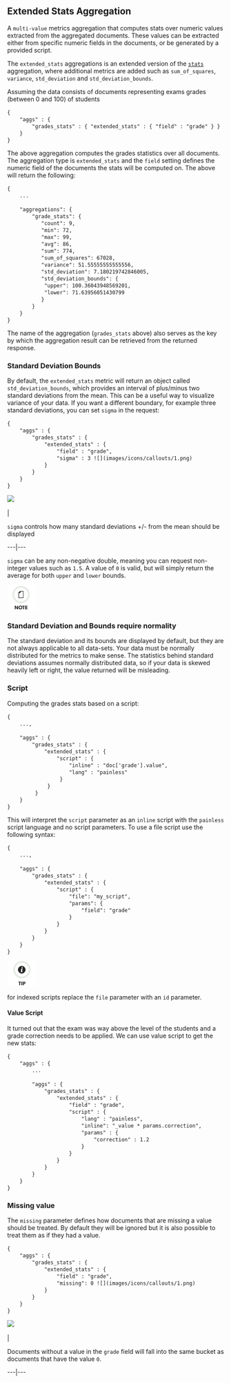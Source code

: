 ## Extended Stats Aggregation

A `multi-value` metrics aggregation that computes stats over numeric values extracted from the aggregated documents. These values can be extracted either from specific numeric fields in the documents, or be generated by a provided script.

The `extended_stats` aggregations is an extended version of the [`stats`](search-aggregations-metrics-stats-aggregation.html "Stats Aggregation") aggregation, where additional metrics are added such as `sum_of_squares`, `variance`, `std_deviation` and `std_deviation_bounds`.

Assuming the data consists of documents representing exams grades (between 0 and 100) of students
    
    
    {
        "aggs" : {
            "grades_stats" : { "extended_stats" : { "field" : "grade" } }
        }
    }

The above aggregation computes the grades statistics over all documents. The aggregation type is `extended_stats` and the `field` setting defines the numeric field of the documents the stats will be computed on. The above will return the following:
    
    
    {
        ...
    
        "aggregations": {
            "grade_stats": {
               "count": 9,
               "min": 72,
               "max": 99,
               "avg": 86,
               "sum": 774,
               "sum_of_squares": 67028,
               "variance": 51.55555555555556,
               "std_deviation": 7.180219742846005,
               "std_deviation_bounds": {
                "upper": 100.36043948569201,
                "lower": 71.63956051430799
               }
            }
        }
    }

The name of the aggregation (`grades_stats` above) also serves as the key by which the aggregation result can be retrieved from the returned response.

### Standard Deviation Bounds

By default, the `extended_stats` metric will return an object called `std_deviation_bounds`, which provides an interval of plus/minus two standard deviations from the mean. This can be a useful way to visualize variance of your data. If you want a different boundary, for example three standard deviations, you can set `sigma` in the request:
    
    
    {
        "aggs" : {
            "grades_stats" : {
                "extended_stats" : {
                    "field" : "grade",
                    "sigma" : 3 ![](images/icons/callouts/1.png)
                }
            }
        }
    }

![](images/icons/callouts/1.png)

| 

`sigma` controls how many standard deviations +/- from the mean should be displayed   
  
---|---  
  
`sigma` can be any non-negative double, meaning you can request non-integer values such as `1.5`. A value of `0` is valid, but will simply return the average for both `upper` and `lower` bounds.

![Note](images/icons/note.png)

### Standard Deviation and Bounds require normality

The standard deviation and its bounds are displayed by default, but they are not always applicable to all data-sets. Your data must be normally distributed for the metrics to make sense. The statistics behind standard deviations assumes normally distributed data, so if your data is skewed heavily left or right, the value returned will be misleading.

### Script

Computing the grades stats based on a script:
    
    
    {
        ...,
    
        "aggs" : {
            "grades_stats" : {
                "extended_stats" : {
                    "script" : {
                        "inline" : "doc['grade'].value",
                        "lang" : "painless"
                     }
                 }
             }
        }
    }

This will interpret the `script` parameter as an `inline` script with the `painless` script language and no script parameters. To use a file script use the following syntax:
    
    
    {
        ...,
    
        "aggs" : {
            "grades_stats" : {
                "extended_stats" : {
                    "script" : {
                        "file": "my_script",
                        "params": {
                            "field": "grade"
                        }
                    }
                }
            }
        }
    }

![Tip](images/icons/tip.png)

for indexed scripts replace the `file` parameter with an `id` parameter.

#### Value Script

It turned out that the exam was way above the level of the students and a grade correction needs to be applied. We can use value script to get the new stats:
    
    
    {
        "aggs" : {
            ...
    
            "aggs" : {
                "grades_stats" : {
                    "extended_stats" : {
                        "field" : "grade",
                        "script" : {
                            "lang" : "painless",
                            "inline": "_value * params.correction",
                            "params" : {
                                "correction" : 1.2
                            }
                        }
                    }
                }
            }
        }
    }

### Missing value

The `missing` parameter defines how documents that are missing a value should be treated. By default they will be ignored but it is also possible to treat them as if they had a value.
    
    
    {
        "aggs" : {
            "grades_stats" : {
                "extended_stats" : {
                    "field" : "grade",
                    "missing": 0 ![](images/icons/callouts/1.png)
                }
            }
        }
    }

![](images/icons/callouts/1.png)

| 

Documents without a value in the `grade` field will fall into the same bucket as documents that have the value `0`.   
  
---|---
